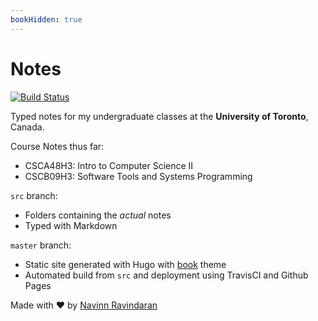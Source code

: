 ```yaml
---
bookHidden: true
---
```

# Notes
[![Build Status](https://travis-ci.org/navn-r/notes.svg?branch=src)](https://travis-ci.org/navn-r/notes)

Typed notes for my undergraduate classes at the **University of Toronto**, Canada.

Course Notes thus far: 
- CSCA48H3: Intro to Computer Science II  
- CSCB09H3: Software Tools and Systems Programming

`src` branch: 
  - Folders containing the *actual* notes
  - Typed with Markdown

`master` branch: 
  - Static site generated with Hugo with [book](https://github.com/alex-shpak/hugo-book/) theme
  - Automated build from `src` and deployment using TravisCI and Github Pages


Made with ❤️ by [Navinn Ravindaran](https://navn-r.github.io)